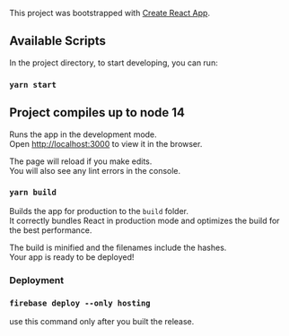This project was bootstrapped with [Create React App](https://github.com/facebook/create-react-app).

## Available Scripts

In the project directory, to start developing, you can run:

### `yarn start`

## Project compiles up to node 14

Runs the app in the development mode.<br />
Open [http://localhost:3000](http://localhost:3000) to view it in the browser.

The page will reload if you make edits.<br />
You will also see any lint errors in the console.

### `yarn build`

Builds the app for production to the `build` folder.<br />
It correctly bundles React in production mode and optimizes the build for the best performance.

The build is minified and the filenames include the hashes.<br />
Your app is ready to be deployed!

### Deployment

### `firebase deploy --only hosting`

use this command only after you built the release.